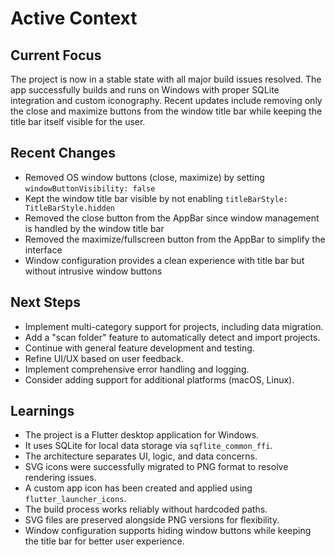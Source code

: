 # Active Context

## Current Focus

The project is now in a stable state with all major build issues resolved. The app successfully
builds and runs on Windows with proper SQLite integration and custom iconography. Recent updates
include removing only the close and maximize buttons from the window title bar while keeping the
title bar itself visible for the user.

## Recent Changes

- Removed OS window buttons (close, maximize) by setting `windowButtonVisibility: false`
- Kept the window title bar visible by not enabling `titleBarStyle: TitleBarStyle.hidden`
- Removed the close button from the AppBar since window management is handled by the window title
  bar
- Removed the maximize/fullscreen button from the AppBar to simplify the interface
- Window configuration provides a clean experience with title bar but without intrusive window
  buttons

## Next Steps

- Implement multi-category support for projects, including data migration.
- Add a "scan folder" feature to automatically detect and import projects.
- Continue with general feature development and testing.
- Refine UI/UX based on user feedback.
- Implement comprehensive error handling and logging.
- Consider adding support for additional platforms (macOS, Linux).

## Learnings

- The project is a Flutter desktop application for Windows.
- It uses SQLite for local data storage via `sqflite_common_ffi`.
- The architecture separates UI, logic, and data concerns.
- SVG icons were successfully migrated to PNG format to resolve rendering issues.
- A custom app icon has been created and applied using `flutter_launcher_icons`.
- The build process works reliably without hardcoded paths.
- SVG files are preserved alongside PNG versions for flexibility.
- Window configuration supports hiding window buttons while keeping the title bar for better user
  experience.
